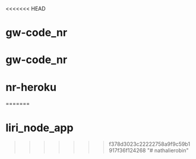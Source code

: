 <<<<<<< HEAD
# gw-code_nr
# gw-code_nr
# nr-heroku
=======
# liri_node_app
>>>>>>> f378d3023c22222758a9f9c59b1917f36f124268
"# nathalierobin" 
